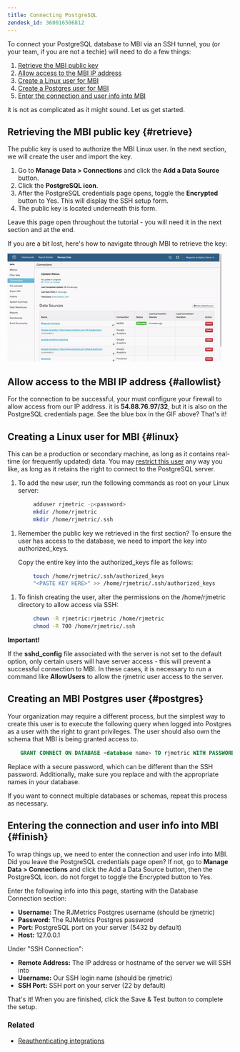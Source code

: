 ```yaml
---
title: Connecting PostgreSQL
zendesk_id: 360016506812
---
```


To connect your PostgreSQL database to MBI via an SSH tunnel, you (or your team, if you are not a techie) will need to do a few things:

1. [Retrieve the MBI public key](../#retrieve)
1. [Allow access to the MBI IP address](../#allowlist)
1. [Create a Linux user for MBI ](../#linux)
1. [Create a Postgres user for MBI ](../#postgres)
1. [Enter the connection and user info into MBI](../#finish)

it is not as complicated as it might sound. Let us get started.

## Retrieving the MBI public key {#retrieve}

The public key is used to authorize the MBI Linux user. In the next section, we will create the user and import the key.

1. Go to **Manage Data &gt; Connections** and click the **Add a Data Source** button.
1. Click the **PostgreSQL icon**.
1. After the PostgreSQL credentials page opens, toggle the **Encrypted** button to Yes. This will display the SSH setup form.
1. The public key is located underneath this form.

Leave this page open throughout the tutorial - you will need it in the next section and at the end.

If you are a bit lost, here's how to navigate through MBI to retrieve the key:

![Retrieving the RJMetrics public key](../../../assets/4.1.gif)

## Allow access to the MBI IP address {#allowlist}

For the connection to be successful, your must configure your firewall to allow access from our IP address. it is **54.88.76.97/32**, but it is also on the PostgreSQL credentials page. See the blue box in the GIF above? That's it!

## Creating a Linux user for MBI {#linux}

This can be a production or secondary machine, as long as it contains real-time (or frequently updated) data. You may [restrict this user](../../../administrator/account-management/restrict-db-access.md) any way you like, as long as it retains the right to connect to the PostgreSQL server.

1. To add the new user, run the following commands as root on your Linux server:

```bash
        adduser rjmetric -p<password>
        mkdir /home/rjmetric
        mkdir /home/rjmetric/.ssh
```

1. Remember the public key we retrieved in the first section? To ensure the user has access to the database, we need to import the key into authorized\_keys.

     Copy the entire key into the authorized\_keys file as follows:

```bash
        touch /home/rjmetric/.ssh/authorized_keys
        "<PASTE KEY HERE>" >> /home/rjmetric/.ssh/authorized_keys
```

1. To finish creating the user, alter the permissions on the /home/rjmetric directory to allow access via SSH:

```bash
        chown -R rjmetric:rjmetric /home/rjmetric
        chmod -R 700 /home/rjmetric/.ssh
```

**Important!**

If the **sshd\_config** file associated with the server is not set to the default option, only certain users will have server access - this will prevent a successful connection to MBI. In these cases, it is necessary to run a command like **AllowUsers** to allow the rjmetric user access to the server.

## Creating an MBI Postgres user {#postgres}

Your organization may require a different process, but the simplest way to create this user is to execute the following query when logged into Postgres as a user with the right to grant privileges. The user should also own the schema that MBI is being granted access to.

```sql
    GRANT CONNECT ON DATABASE <database name> TO rjmetric WITH PASSWORD <secure password>;GRANT USAGE ON SCHEMA <schema name> TO rjmetric;GRANT SELECT ON ALL TABLES IN SCHEMA <schema name> TO rjmetric;ALTER DEFAULT PRIVILEGES IN SCHEMA <schema name> GRANT SELECT ON TABLES TO rjmetric;
```

Replace *<secure password>* with a secure password, which can be different than the SSH password. Additionally, make sure you replace *<database name>* and *<schema name>* with the appropriate names in your database.

If you want to connect multiple databases or schemas, repeat this process as necessary.

## Entering the connection and user info into MBI {#finish}

To wrap things up, we need to enter the connection and user info into MBI. Did you leave the PostgreSQL credentials page open? If not, go to **Manage Data > Connections** and click the Add a Data Source button, then the PostgreSQL icon. do not forget to toggle the Encrypted button to Yes.

Enter the following info into this page, starting with the Database Connection section:

* **Username:** The RJMetrics Postgres username (should be rjmetric)
* **Password:** The RJMetrics Postgres password
* **Port:** PostgreSQL port on your server (5432 by default)
* **Host:** 127.0.0.1

Under "SSH Connection":

* **Remote Address:** The IP address or hostname of the server we will SSH into
* **Username:** Our SSH login name (should be rjmetric)
* **SSH Port:** SSH port on your server (22 by default)

That's it! When you are finished, click the Save & Test button to complete the setup.

### Related

* [Reauthenticating integrations](https://support.magento.com/hc/en-us/articles/360016733151)

